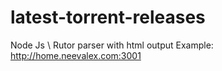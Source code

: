 # latest-torrent-releases
Node Js \ Rutor parser with html output
Example: http://home.neevalex.com:3001
